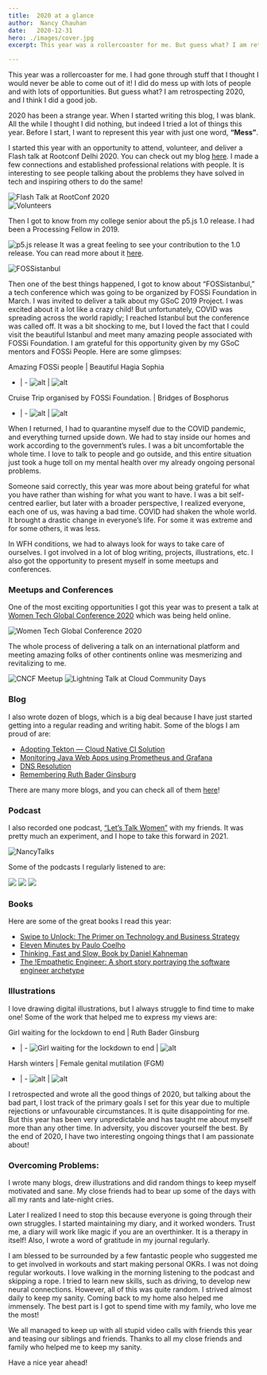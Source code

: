```yaml
---
title:  2020 at a glance
author:  Nancy Chauhan
date:   2020-12-31
hero: ./images/cover.jpg
excerpt: This year was a rollercoaster for me. But guess what? I am retrospecting 2020, and I think I did a good job.

---
```


This year was a rollercoaster for me. I had gone through stuff that I thought I would never be able to come out of it! I did do mess up with lots of people and with lots of opportunities. But guess what? I am retrospecting 2020, and I think I did a good job.

2020 has been a strange year. When I started writing this blog, I was blank. All the while I thought I did nothing, but indeed I tried a lot of things this year. Before I start, I want to represent this year with just one word, **“Mess”**.

I started this year with an opportunity to attend, volunteer, and deliver a Flash talk at Rootconf Delhi 2020. You can check out my blog [here](https://medium.com/@_nancychauhan/rootconf-delhi-2020-2e22790d27f8). 
I made a few connections and established professional relations with people. It is interesting to see people talking about the problems they have solved in tech and inspiring others to do the same!

![Flash Talk at RootConf 2020](./images/rootconf.png)  
![Volunteers](./images/rootconf2.png)

Then I got to know from my college senior about the p5.js 1.0 release. I had been a Processing Fellow in 2019.

![p5.js release](./images/processing.png)
It was a great feeling to see your contribution to the 1.0 release. You can read more about it [here](https://medium.com/processing-foundation/p5-js-1-0-is-here-b7267140753a).

![FOSSistanbul](./images/fossistanbul.png)

Then one of the best things happened, I got to know about “FOSSistanbul,” a tech conference which was going to be organized by FOSSi Foundation in March. I was invited to deliver a talk about my GSoC 2019 Project. I was excited about it a lot like a crazy child! But unfortunately, COVID was spreading across the world rapidly; I reached Istanbul but the conference was called off. It was a bit shocking to me, but I loved the fact that I could visit the beautiful Istanbul and meet many amazing people associated with FOSSi Foundation. I am grateful for this opportunity given by my GSoC mentors and FOSSi People. Here are some glimpses:

Amazing FOSSi people | Beautiful Hagia Sophia
- | - 
![alt](https://miro.medium.com/max/1250/1*ozPt7nY8kGpPmpeTmEo0ew.jpeg) | ![alt](https://miro.medium.com/max/750/1*a0hI2ij8PO_gygbQjPi0hA.jpeg)

Cruise Trip organised by FOSSi Foundation. | Bridges of Bosphorus
- | - 
![alt](https://miro.medium.com/max/1002/1*2yhsy8FAUD-qsFnMK31h7w.jpeg) | ![alt](https://miro.medium.com/max/1000/1*LMU4JsVFUK5q0T0TgwILXQ.jpeg)


When I returned, I had to quarantine myself due to the COVID pandemic, and everything turned upside down. We had to stay inside our homes and work according to the government’s rules. I was a bit uncomfortable the whole time. I love to talk to people and go outside, and this entire situation just took a huge toll on my mental health over my already ongoing personal problems.

Someone said correctly, this year was more about being grateful for what you have rather than wishing for what you want to have. I was a bit self-centred earlier, but later with a broader perspective, I realized everyone, each one of us, was having a bad time. COVID had shaken the whole world. It brought a drastic change in everyone’s life. For some it was extreme and for some others, it was less.

In WFH conditions, we had to always look for ways to take care of ourselves. I got involved in a lot of blog writing, projects, illustrations, etc. I also got the opportunity to present myself in some meetups and conferences.

### Meetups and Conferences

One of the most exciting opportunities I got this year was to present a talk at [Women Tech Global Conference 2020](https://www.womentech.net/en-in) which was being held online.

![Women Tech Global Conference 2020](./images/womentech.png)

The whole process of delivering a talk on an international platform and meeting amazing folks of other continents online was mesmerizing and revitalizing to me.

![CNCF Meetup](./images/cncf.png) 
![Lightning Talk at Cloud Community Days](./images/ccd.png)

### Blog
I also wrote dozen of blogs, which is a big deal because I have just started getting into a regular reading and writing habit. Some of the blogs I am proud of are:

* [Adopting Tekton — Cloud Native CI Solution](https://medium.com/@_nancychauhan/adopting-tekton-cloud-native-ci-solution-67fb229f4992)
* [Monitoring Java Web Apps using Prometheus and Grafana](https://lambda.grofers.com/monitoring-java-web-apps-using-prometheus-and-grafana-49050f418bfc)
* [DNS Resolution](https://nancychauhan.in/dns-resolution)
* [Remembering Ruth Bader Ginsburg](https://nancychauhan.in/remembering-ruth-bader-ginsburg)

There are many more blogs, and you can check all of them [here](nancychauhan.in)!

### Podcast
I also recorded one podcast, [“Let’s Talk Women”](https://open.spotify.com/episode/6Vloqp2O2GHmILmKwAdlHo?go=1&utm_source=embed_v3&referrer=https%3A%2F%2Fmedium.com%2F%40_nancychauhan%2F2020-at-a-glance-e49afcf83ffb&t=0&nd=1) with my friends. It was pretty much an experiment, and I hope to take this forward in 2021.

![NancyTalks](./images/podcast.png)

Some of the podcasts I regularly listened to are:

![](./images/michelle.png)
![](./images/nas.png)
![](./images/gita.png)

### Books

Here are some of the great books I read this year:

* [Swipe to Unlock: The Primer on Technology and Business Strategy](https://www.amazon.in/Swipe-Unlock-Technology-Business-Strategy-ebook/dp/B0756MTX6K)
* [Eleven Minutes by Paulo Coelho](https://www.amazon.in/Eleven-Minutes-Paulo-Coelho/dp/8172235631)
* [Thinking, Fast and Slow, Book by Daniel Kahneman](https://www.amazon.in/Thinking-Fast-International-Daniel-Kahneman/dp/0374533555)
* [The !Empathetic Engineer: A short story portraying the software engineer archetype](https://www.amazon.in/Empathetic-Engineer-portraying-software-archetype-ebook/dp/B083H3N7C9)

### Illustrations
I love drawing digital illustrations, but I always struggle to find time to make one! Some of the work that helped me to express my views are:

Girl waiting for the lockdown to end | Ruth Bader Ginsburg
- | - 
![Girl waiting for the lockdown to end](https://miro.medium.com/max/1036/1*k6TCMXh0VWGljwKKYYDUrQ.png) | ![alt](https://miro.medium.com/max/966/1*oKu5IbDL5E8DLIX77ug6fQ.png)

Harsh winters | Female genital mutilation (FGM)
- | - 
![alt](https://miro.medium.com/max/1048/1*iV6WT7Q6u_edCWWo0fa-EA.png) | ![alt](https://miro.medium.com/max/938/1*ZWt5WIM3HMv4LZKzm4b9HQ.png)

I retrospected and wrote all the good things of 2020, but talking about the bad part, I lost track of the primary goals I set for this year due to multiple rejections or unfavourable circumstances. It is quite disappointing for me. But this year has been very unpredictable and has taught me about myself more than any other time. In adversity, you discover yourself the best. By the end of 2020, I have two interesting ongoing things that I am passionate about!

### Overcoming Problems:

I wrote many blogs, drew illustrations and did random things to keep myself motivated and sane. My close friends had to bear up some of the days with all my rants and late-night cries.

Later I realized I need to stop this because everyone is going through their own struggles. I started maintaining my diary, and it worked wonders. Trust me, a diary will work like magic if you are an overthinker. It is a therapy in itself! Also, I wrote a word of gratitude in my journal regularly.

I am blessed to be surrounded by a few fantastic people who suggested me to get involved in workouts and start making personal OKRs. I was not doing regular workouts. I love walking in the morning listening to the podcast and skipping a rope. I tried to learn new skills, such as driving, to develop new neural connections. However, all of this was quite random. I strived almost daily to keep my sanity. Coming back to my home also helped me immensely. The best part is I got to spend time with my family, who love me the most!

We all managed to keep up with all stupid video calls with friends this year and teasing our siblings and friends. Thanks to all my close friends and family who helped me to keep my sanity.

Have a nice year ahead!
